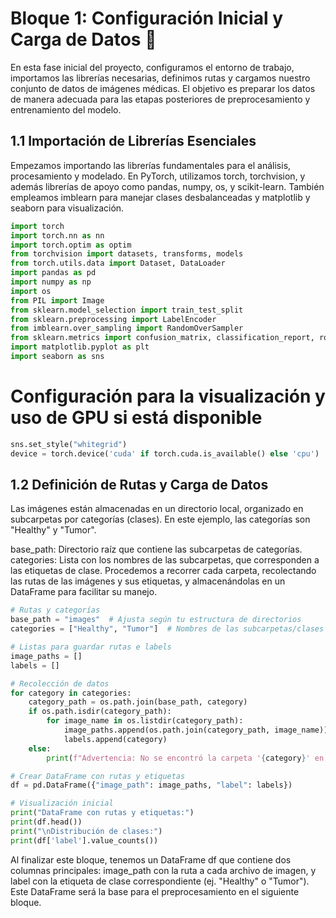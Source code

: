 # Bloque 1: Configuración Inicial y Carga de Datos 📂
En esta fase inicial del proyecto, configuramos el entorno de trabajo, importamos las librerías necesarias, definimos rutas y cargamos nuestro conjunto de datos de imágenes médicas. El objetivo es preparar los datos de manera adecuada para las etapas posteriores de preprocesamiento y entrenamiento del modelo.

## 1.1 Importación de Librerías Esenciales
Empezamos importando las librerías fundamentales para el análisis, procesamiento y modelado. En PyTorch, utilizamos torch, torchvision, y además librerías de apoyo como pandas, numpy, os, y scikit-learn. También empleamos imblearn para manejar clases desbalanceadas y matplotlib y seaborn para visualización.

```python
import torch
import torch.nn as nn
import torch.optim as optim
from torchvision import datasets, transforms, models
from torch.utils.data import Dataset, DataLoader
import pandas as pd
import numpy as np
import os
from PIL import Image
from sklearn.model_selection import train_test_split
from sklearn.preprocessing import LabelEncoder
from imblearn.over_sampling import RandomOverSampler
from sklearn.metrics import confusion_matrix, classification_report, roc_curve, auc
import matplotlib.pyplot as plt
import seaborn as sns
```
# Configuración para la visualización y uso de GPU si está disponible
```python
sns.set_style("whitegrid")
device = torch.device('cuda' if torch.cuda.is_available() else 'cpu')
```

## 1.2 Definición de Rutas y Carga de Datos
Las imágenes están almacenadas en un directorio local, organizado en subcarpetas por categorías (clases). En este ejemplo, las categorías son "Healthy" y "Tumor".

base_path: Directorio raíz que contiene las subcarpetas de categorías.
categories: Lista con los nombres de las subcarpetas, que corresponden a las etiquetas de clase.
Procedemos a recorrer cada carpeta, recolectando las rutas de las imágenes y sus etiquetas, y almacenándolas en un DataFrame para facilitar su manejo.
```python
# Rutas y categorías
base_path = "images"  # Ajusta según tu estructura de directorios
categories = ["Healthy", "Tumor"]  # Nombres de las subcarpetas/clases

# Listas para guardar rutas e labels
image_paths = []
labels = []

# Recolección de datos
for category in categories:
    category_path = os.path.join(base_path, category)
    if os.path.isdir(category_path):
        for image_name in os.listdir(category_path):
            image_paths.append(os.path.join(category_path, image_name))
            labels.append(category)
    else:
        print(f"Advertencia: No se encontró la carpeta '{category}' en '{category_path}'")

# Crear DataFrame con rutas y etiquetas
df = pd.DataFrame({"image_path": image_paths, "label": labels})

# Visualización inicial
print("DataFrame con rutas y etiquetas:")
print(df.head())
print("\nDistribución de clases:")
print(df['label'].value_counts())
```
Al finalizar este bloque, tenemos un DataFrame df que contiene dos columnas principales: image_path con la ruta a cada archivo de imagen, y label con la etiqueta de clase correspondiente (ej. "Healthy" o "Tumor"). Este DataFrame será la base para el preprocesamiento en el siguiente bloque.
